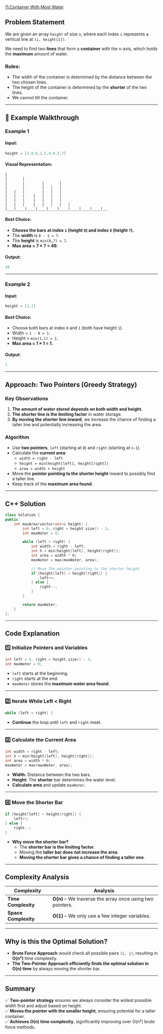 [11.Container With Most Water](https://leetcode.com/problems/container-with-most-water/description/?envType=study-plan-v2&envId=leetcode-75)

## **Problem Statement**  
We are given an array `height` of size `n`, where each index `i` represents a vertical line at `(i, height[i])`.  

We need to find two **lines** that form a **container** with the x-axis, which holds the **maximum** amount of water.  

### **Rules:**
- The width of the container is determined by the distance between the two chosen lines.
- The height of the container is determined by the **shorter** of the two lines.
- We cannot tilt the container.

---

## **🔹 Example Walkthrough**  
### **Example 1**  
#### **Input:**  
```cpp
height = [1,8,6,2,5,4,8,3,7]
```
#### **Visual Representation:**
```
|
|       |                       
|       |        |       |
|       |        |   |   |
|   |   |        |   |   |
|   |   |    |   |   |   |
|   |   |    |   |   |   |
|   |   |    |   |   |   |   |
|___|____|____|____|____|____|____|____|____|__
```

#### **Best Choice:**
- **Choose the bars at index `1` (height `8`) and index `8` (height `7`).**
- The **width** is `8 - 1 = 7`.
- The **height** is `min(8,7) = 7`.
- **Max area = 7 × 7 = 49.**

#### **Output:**
```cpp
49
```

---

### **Example 2**  
#### **Input:**  
```cpp
height = [1,1]
```
#### **Best Choice:**
- Choose both bars at index `0` and `1` (both have height `1`).
- Width = `1 - 0 = 1`.
- Height = `min(1,1) = 1`.
- **Max area = 1 × 1 = 1.**

#### **Output:**  
```cpp
1
```

---

## **Approach: Two Pointers (Greedy Strategy)**
### **Key Observations**
1. **The amount of water stored depends on both width and height.**
2. **The shorter line is the limiting factor** in water storage.
3. **By moving the shorter line inward**, we increase the chance of finding a taller line and potentially increasing the area.

### **Algorithm**
- Use **two pointers**, `left` (starting at `0`) and `right` (starting at `n-1`).
- Calculate the **current area**:
  - `width = right - left`
  - `height = min(height[left], height[right])`
  - `area = width × height`
- Move the **pointer pointing to the shorter height** inward to possibly find a taller line.
- Keep track of the **maximum area found**.

---

## **C++ Solution**
```cpp
class Solution {
public:
    int maxArea(vector<int>& height) {
        int left = 0, right = height.size() - 1;
        int maxWater = 0;

        while (left < right) {
            int width = right - left;
            int h = min(height[left], height[right]);
            int area = width * h;
            maxWater = max(maxWater, area);

            // Move the pointer pointing to the shorter height
            if (height[left] < height[right]) {
                left++;
            } else {
                right--;
            }
        }

        return maxWater;
    }
};
```

---

## **Code Explanation**
### **1️⃣ Initialize Pointers and Variables**
```cpp
int left = 0, right = height.size() - 1;
int maxWater = 0;
```
- `left` starts at the beginning.
- `right` starts at the end.
- `maxWater` stores the **maximum water area found**.

---

### **2️⃣ Iterate While Left < Right**
```cpp
while (left < right) {
```
- **Continue** the loop until `left` and `right` meet.

---

### **3️⃣ Calculate the Current Area**
```cpp
int width = right - left;
int h = min(height[left], height[right]);
int area = width * h;
maxWater = max(maxWater, area);
```
- **Width:** Distance between the two bars.
- **Height:** The **shorter** bar determines the water level.
- **Calculate area** and update `maxWater`.

---

### **4️⃣ Move the Shorter Bar**
```cpp
if (height[left] < height[right]) {
    left++;
} else {
    right--;
}
```
- **Why move the shorter bar?**
  - The **shorter bar is the limiting factor**.
  - Moving the **taller bar does not increase the area**.
  - **Moving the shorter bar gives a chance of finding a taller one**.

---

## **Complexity Analysis**
| Complexity | Analysis |
|------------|----------|
| **Time Complexity** | **O(n)** – We traverse the array once using two pointers. |
| **Space Complexity** | **O(1)** – We only use a few integer variables. |

---

## **Why is this the Optimal Solution?**
- **Brute Force Approach** would check all possible pairs `(i, j)`, resulting in **O(n²)** time complexity.
- **The Two-Pointer Approach efficiently finds the optimal solution in O(n) time** by always moving the shorter bar.

---

## **Summary**
✅ **Two-pointer strategy** ensures we always consider the widest possible width first and adjust based on height.  
✅ **Moves the pointer with the smaller height**, ensuring potential for a taller container.  
✅ **Achieves O(n) time complexity**, significantly improving over O(n²) brute force methods.  

